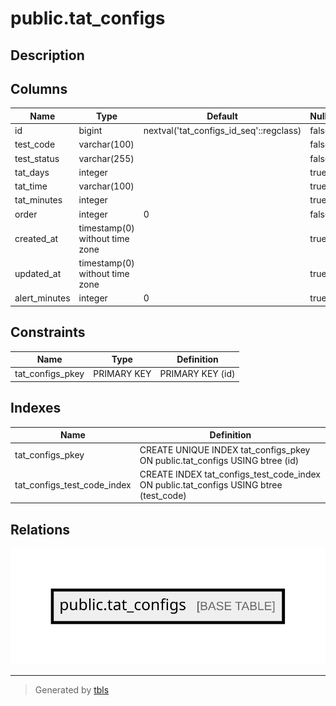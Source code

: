 # public.tat_configs

## Description

## Columns

| Name          | Type                           | Default                                 | Nullable |
| ------------- | ------------------------------ | --------------------------------------- | -------- |
| id            | bigint                         | nextval('tat_configs_id_seq'::regclass) | false    |
| test_code     | varchar(100)                   |                                         | false    |
| test_status   | varchar(255)                   |                                         | false    |
| tat_days      | integer                        |                                         | true     |
| tat_time      | varchar(100)                   |                                         | true     |
| tat_minutes   | integer                        |                                         | true     |
| order         | integer                        | 0                                       | false    |
| created_at    | timestamp(0) without time zone |                                         | true     |
| updated_at    | timestamp(0) without time zone |                                         | true     |
| alert_minutes | integer                        | 0                                       | true     |

## Constraints

| Name             | Type        | Definition       |
| ---------------- | ----------- | ---------------- |
| tat_configs_pkey | PRIMARY KEY | PRIMARY KEY (id) |

## Indexes

| Name                        | Definition                                                                             |
| --------------------------- | -------------------------------------------------------------------------------------- |
| tat_configs_pkey            | CREATE UNIQUE INDEX tat_configs_pkey ON public.tat_configs USING btree (id)            |
| tat_configs_test_code_index | CREATE INDEX tat_configs_test_code_index ON public.tat_configs USING btree (test_code) |

## Relations

![er](public.tat_configs.svg)

---

> Generated by [tbls](https://github.com/k1LoW/tbls)
